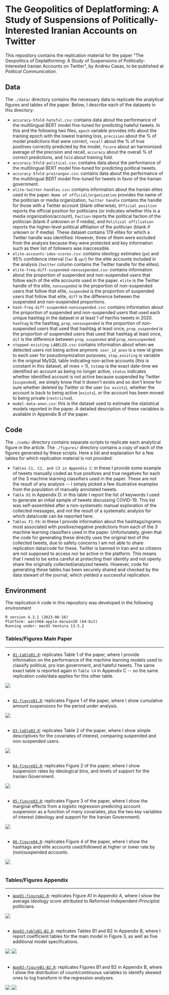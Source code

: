 # The Geopolitics of Deplatforming: A Study of Suspensions of Politically-Interested Iranian Accounts on Twitter
This repository contains the replication material for the paper "The Geopolitics of Deplatforming: A Study of Suspensions of Politically-Interested Iranian Accounts on Twitter", by Andreu Casas, to be published at _Political Communication_.

## Data
The `./data/` directory contains the necessary data to replicate the analytical figures and tables of the paper. Below, I describe each of the datasets in this directory:

* `accuracy-5fold-hateful.csv`: contains data about the performance of the multilingual BERT model fine-tuned for predicting hateful tweets. In this and the following two files, `epoch` variable provides info about the training epoch with the lowest training loss, `precision` about the % of model predictions that were correct, `recall` about the % of true positives correctly predicted by the model, `fscore` about an harmonized average of the precision and recall, `accuracy` about the overall % of correct predictions, and `fold` about training fold. 
* `accuracy-5fold-political.csv`: contains data about the performance of the multilingual BERT model fine-tuned for predicting political tweets.
* `accuracy-5fold-proirangov.csv`: contains data about the performance of the multilingual BERT model fine-tuned for tweets in favor of the Iranian government.
* `elite-twitter-handles.csv`: contains information about the Iranian elites used in the paper. `Name of official/organization` provides the name of the politician or media organization, `Twitter handle` contains the handle for those with a Twitter account (blank otherwise), `Official position` reports the official position for politicians (or indicates whether this is a media organization/account), `Faction` reports the political faction of the politician (blank if unknown or if media), and `Political affiliation` reports the higher-level political affiliation of the politician (blank if unkown or if media). These dataset contains 179 elites for which a Twitter handle was identified. However, three of them were excluded from the analysis because they were protected and key information such as their list of followers was inaccessible. 
* `elite-accounts-ideo-scores.csv`: contains ideology estimates (`pe`) and 95% confidence interval (`lwr` & `upr`) for the elite accounts included in the analysis (`twitter` column contains the Twitter handle for the elites).
* `elite-freq-diff-suspended-nonsuspended.csv`: contains information about the proportion of suspended and non-suspended users that follow each of the elite accounts used in the paper. `elite` is the Twitter handle of the elite, `nonsuspeded` is the proportion of non-suspended users that follow that elite, `suspended` is the proportion of suspended users that follow that elite, `diff` is the difference between the suspended and non-suspended proportions.
* `hash-freq-diff-suspended-nonsuspended.csv`: contains information about the proportion of suspended and non-suspended users that used each unique hashtag in the dataset in at least 1 of her/his tweets in 2020. `hashtag` is the hashtag, `prop_nonsuspended` is the proportion of non-suspended users that used that hashtag at least once, `prop_suspended` is the proportion of suspended users that used that hashtag at least once, `dif` is the difference between `prop_suspended` and `prop_nonsuspended`.
* `stopped-existing-LABELED.csv`: contains information about when we detected users not being active anymore. `user_id_anon` is a new id given to each user for pseudonymization purposes, `stop_existing` is variable in the original MySQL table indicating non-active accounts (this is constant in this dataset, all rows = 1), `tstamp` is the exact date-time we identified an account as being no longer active, `status` indicates whether identified account is not active because suspended by Twitter (`suspended`), we simply know that it doesn't exists and so don't know for sure whether deleted by Twitter or the user (`no exists`), whether the account is back to being active (`exists`), or the account has been moved to being private (`restricted`).
* `model-data-anon.csv`: this is the dataset used to estimate the statistical models reported in the paper. A detailed description of these variables is available in Appendix B of the paper. 

## Code
The `./code/` directory contains separate scripts to replicate each analytical figure in the article. The `./figures/` directory contains a copy of each of the figures generated by these scripts. Here a list and explanation for a few tables for which replication material is not provided:
* `Tables C1, C2, and C3 in Appendix C`: in these I provide some example of tweets manually coded as true positives and true negatives for each of the 3 machine learning classifiers used in the paper. These are not the result of any analysis -- I simply picked a few illustrative examples from the population of manually annotated tweets.
* `Table D1` in Appendix D: in this table I report the list of keywords I used to generate an initial sample of tweets discussing COVID-19. This list was self-assembled after a non-systematic manual exploration of the collected messages, and not the result of a systematic analysis for which data/code can be reported here.
* `Tables F1-F6`: in these I provide information about the hashtags/ngrams most associated with positive/negative predictions from each of the 3 machine learning classifiers used in the paper. Unfortunately, given that the code for generating these directly uses the original text of the collected tweets, due to safety concerns I am not able to share replication data/code for these. Twitter is banned in Iran and so citizens are not supposed to access nor be active in the platform. This means that I need to be extra careful at protecting their identity and not openly share the originally collected/analyzed tweets. However, code for generating these tables has been securely shared and checked by the data stewart of the journal, which yielded a successful replication.

## Environment
The replication `R` code in this repository was developed in the following environment

```
R version 4.3.1 (2023-06-16)
Platform: aarch64-apple-darwin20 (64-bit)
Running under: macOS Ventura 13.5.2
```

### Tables/Figures Main Paper

___

- [`01-table01.R`](https://github.com/CasAndreu/twitter-iran-moderation/blob/main/code/01-table01.R): replicates Table 1 of the paper, where I provide information on the performance of the machine learning models used to classify political, pro Iran government, and hateful tweets. The same exact table is reported again in `Table C4` in Appendix C -- so the same replication code/data applies for this other table. 

<img src = "https://github.com/CasAndreu/twitter-iran-moderation/blob/main/figures_png/table01.png">

<br>
<br>

- [`02-figure01.R`](https://github.com/CasAndreu/twitter-iran-moderation/blob/main/code/02-figure01.R): replicates Figure 1 of the paper, where I show cumulative amount suspensions for the period under analysis. 

<img src = "https://github.com/CasAndreu/twitter-iran-moderation/blob/main/figures_png/figure01.png">

<br>
<br>

- [`03-table02.R`](https://github.com/CasAndreu/twitter-iran-moderation/blob/main/code/03-table02.R): replicates Table 2 of the paper, where I show simple descriptives for the covariates of interest, comparing suspended and non-suspended users.

<img src = "https://github.com/CasAndreu/twitter-iran-moderation/blob/main/figures_png/table02.png">

<br>
<br>

- [`04-figure02.R`](https://github.com/CasAndreu/twitter-iran-moderation/blob/main/code/04-figure02.R): replicates Figure 2 of the paper, where I show suspension rates by ideological bins, and levels of support for the Iranian Government.

<img src = "https://github.com/CasAndreu/twitter-iran-moderation/blob/main/figures_png/figure02.png">

<br>
<br>

- [`05-figure03.R`](https://github.com/CasAndreu/twitter-iran-moderation/blob/main/code/05-figure03.R): replicates Figure 3 of the paper, where I show the marginal effects from a logistic regression predicting account suspension as a function of many covariates, plus the two key variables of interest (ideology and support for the Iranian Government).

<img src = "https://github.com/CasAndreu/twitter-iran-moderation/blob/main/figures_png/figure03.png">

<br>
<br>

- [`06-figure04.R`](https://github.com/CasAndreu/twitter-iran-moderation/blob/main/code/06-figure04.R): replicates Figure 4 of the paper, where I show the hashtags and elite accounts used/followed at higher or lower rate by (non)suspended accounts.

<img src = "https://github.com/CasAndreu/twitter-iran-moderation/blob/main/figures_png/figure04.png">

<br>
<br>

### Tables/Figures Appendix
___

- [`App01-figureA1.R`](https://github.com/CasAndreu/twitter-iran-moderation/blob/main/code/App01-figureA1.R): replicates Figure A1 in Appendix A, where I show the average ideology score attributed to Reformist-Independent-Principlist politicians.

<img src = "https://github.com/CasAndreu/twitter-iran-moderation/blob/main/figures_png/figureA1.png">

<br>
<br>

- [`App02-tableB1-B2.R`](https://github.com/CasAndreu/twitter-iran-moderation/blob/main/code/App02-tableB1-B2.R): replicates Tables B1 and B2 in Appendix B, where I report coefficient tables for the main model in Figure 3, as well as five additional model specifications.

<img src = "https://github.com/CasAndreu/twitter-iran-moderation/blob/main/figures_png/tableB1.png">

<img src = "https://github.com/CasAndreu/twitter-iran-moderation/blob/main/figures_png/tableB2.png">

<br>
<br>

- [`App03-figureB1-B2.R`](https://github.com/CasAndreu/twitter-iran-moderation/blob/main/code/App03-figureB1-B2.R): replicates Figures B1 and B2 in Appendix B, where I show the distribution of count/continuous variables to identify skewed ones to log transform in the regression analyses.

<img src = "https://github.com/CasAndreu/twitter-iran-moderation/blob/main/figures_png/figureB1.png">

<img src = "https://github.com/CasAndreu/twitter-iran-moderation/blob/main/figures_png/figureB2.png">
